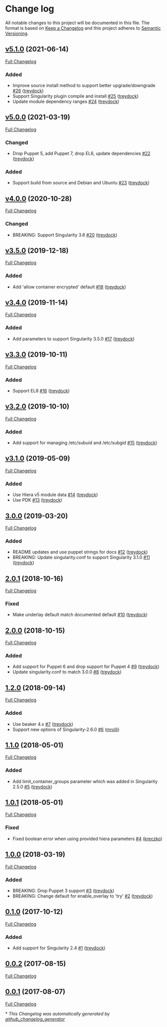 # Change log

All notable changes to this project will be documented in this file. The format is based on [Keep a Changelog](http://keepachangelog.com/en/1.0.0/) and this project adheres to [Semantic Versioning](http://semver.org).

## [v5.1.0](https://github.com/treydock/puppet-module-singularity/tree/v5.1.0) (2021-06-14)

[Full Changelog](https://github.com/treydock/puppet-module-singularity/compare/v5.0.0...v5.1.0)

### Added

- Improve source install method to support better upgrade/downgrade [\#26](https://github.com/treydock/puppet-module-singularity/pull/26) ([treydock](https://github.com/treydock))
- Support Singularity plugin compile and install [\#25](https://github.com/treydock/puppet-module-singularity/pull/25) ([treydock](https://github.com/treydock))
- Update module dependency ranges [\#24](https://github.com/treydock/puppet-module-singularity/pull/24) ([treydock](https://github.com/treydock))

## [v5.0.0](https://github.com/treydock/puppet-module-singularity/tree/v5.0.0) (2021-03-19)

[Full Changelog](https://github.com/treydock/puppet-module-singularity/compare/v4.0.0...v5.0.0)

### Changed

- Drop Puppet 5, add Puppet 7, drop EL6, update dependencies [\#22](https://github.com/treydock/puppet-module-singularity/pull/22) ([treydock](https://github.com/treydock))

### Added

- Support build from source and Debian and Ubuntu [\#23](https://github.com/treydock/puppet-module-singularity/pull/23) ([treydock](https://github.com/treydock))

## [v4.0.0](https://github.com/treydock/puppet-module-singularity/tree/v4.0.0) (2020-10-28)

[Full Changelog](https://github.com/treydock/puppet-module-singularity/compare/v3.5.0...v4.0.0)

### Changed

- BREAKING: Support Singularity 3.6 [\#20](https://github.com/treydock/puppet-module-singularity/pull/20) ([treydock](https://github.com/treydock))

## [v3.5.0](https://github.com/treydock/puppet-module-singularity/tree/v3.5.0) (2019-12-18)

[Full Changelog](https://github.com/treydock/puppet-module-singularity/compare/v3.4.0...v3.5.0)

### Added

- Add 'allow container encrypted' default [\#18](https://github.com/treydock/puppet-module-singularity/pull/18) ([treydock](https://github.com/treydock))

## [v3.4.0](https://github.com/treydock/puppet-module-singularity/tree/v3.4.0) (2019-11-14)

[Full Changelog](https://github.com/treydock/puppet-module-singularity/compare/v3.3.0...v3.4.0)

### Added

- Add parameters to support Singularity 3.5.0 [\#17](https://github.com/treydock/puppet-module-singularity/pull/17) ([treydock](https://github.com/treydock))

## [v3.3.0](https://github.com/treydock/puppet-module-singularity/tree/v3.3.0) (2019-10-11)

[Full Changelog](https://github.com/treydock/puppet-module-singularity/compare/v3.2.0...v3.3.0)

### Added

- Support EL8 [\#16](https://github.com/treydock/puppet-module-singularity/pull/16) ([treydock](https://github.com/treydock))

## [v3.2.0](https://github.com/treydock/puppet-module-singularity/tree/v3.2.0) (2019-10-10)

[Full Changelog](https://github.com/treydock/puppet-module-singularity/compare/v3.1.0...v3.2.0)

### Added

- Add support for managing /etc/subuid and /etc/subgid [\#15](https://github.com/treydock/puppet-module-singularity/pull/15) ([treydock](https://github.com/treydock))

## [v3.1.0](https://github.com/treydock/puppet-module-singularity/tree/v3.1.0) (2019-05-09)

[Full Changelog](https://github.com/treydock/puppet-module-singularity/compare/3.0.0...v3.1.0)

### Added

- Use Hiera v5 module data [\#14](https://github.com/treydock/puppet-module-singularity/pull/14) ([treydock](https://github.com/treydock))
- Use PDK [\#13](https://github.com/treydock/puppet-module-singularity/pull/13) ([treydock](https://github.com/treydock))

## [3.0.0](https://github.com/treydock/puppet-module-singularity/tree/3.0.0) (2019-03-20)

[Full Changelog](https://github.com/treydock/puppet-module-singularity/compare/2.0.1...3.0.0)

### Added

- README updates and use puppet strings for docs [\#12](https://github.com/treydock/puppet-module-singularity/pull/12) ([treydock](https://github.com/treydock))
- BREAKING: Update singularity.conf to support Singularity 3.1.0 [\#11](https://github.com/treydock/puppet-module-singularity/pull/11) ([treydock](https://github.com/treydock))

## [2.0.1](https://github.com/treydock/puppet-module-singularity/tree/2.0.1) (2018-10-16)

[Full Changelog](https://github.com/treydock/puppet-module-singularity/compare/2.0.0...2.0.1)

### Fixed

- Make underlay default match documented default [\#10](https://github.com/treydock/puppet-module-singularity/pull/10) ([treydock](https://github.com/treydock))

## [2.0.0](https://github.com/treydock/puppet-module-singularity/tree/2.0.0) (2018-10-15)

[Full Changelog](https://github.com/treydock/puppet-module-singularity/compare/1.2.0...2.0.0)

### Added

- Add support for Puppet 6 and drop support for Puppet 4 [\#9](https://github.com/treydock/puppet-module-singularity/pull/9) ([treydock](https://github.com/treydock))
- Update singularity.conf to match 3.0.0 [\#8](https://github.com/treydock/puppet-module-singularity/pull/8) ([treydock](https://github.com/treydock))

## [1.2.0](https://github.com/treydock/puppet-module-singularity/tree/1.2.0) (2018-09-14)

[Full Changelog](https://github.com/treydock/puppet-module-singularity/compare/1.1.0...1.2.0)

### Added

- Use beaker 4.x [\#7](https://github.com/treydock/puppet-module-singularity/pull/7) ([treydock](https://github.com/treydock))
- Support new options of Singularity-2.6.0 [\#6](https://github.com/treydock/puppet-module-singularity/pull/6) ([mrolli](https://github.com/mrolli))

## [1.1.0](https://github.com/treydock/puppet-module-singularity/tree/1.1.0) (2018-05-01)

[Full Changelog](https://github.com/treydock/puppet-module-singularity/compare/1.0.1...1.1.0)

### Added

- Add limit\_container\_groups parameter which was added in Singularity 2.5.0 [\#5](https://github.com/treydock/puppet-module-singularity/pull/5) ([treydock](https://github.com/treydock))

## [1.0.1](https://github.com/treydock/puppet-module-singularity/tree/1.0.1) (2018-05-01)

[Full Changelog](https://github.com/treydock/puppet-module-singularity/compare/1.0.0...1.0.1)

### Fixed

- Fixed boolean error when using provided hiera parameters [\#4](https://github.com/treydock/puppet-module-singularity/pull/4) ([kreczko](https://github.com/kreczko))

## [1.0.0](https://github.com/treydock/puppet-module-singularity/tree/1.0.0) (2018-03-19)

[Full Changelog](https://github.com/treydock/puppet-module-singularity/compare/0.1.0...1.0.0)

### Added

- BREAKING: Drop Puppet 3 support [\#3](https://github.com/treydock/puppet-module-singularity/pull/3) ([treydock](https://github.com/treydock))
- BREAKING: Change default for enable\_overlay to 'try' [\#2](https://github.com/treydock/puppet-module-singularity/pull/2) ([treydock](https://github.com/treydock))

## [0.1.0](https://github.com/treydock/puppet-module-singularity/tree/0.1.0) (2017-10-12)

[Full Changelog](https://github.com/treydock/puppet-module-singularity/compare/0.0.2...0.1.0)

### Added

- Add support for Singularity 2.4 [\#1](https://github.com/treydock/puppet-module-singularity/pull/1) ([treydock](https://github.com/treydock))

## [0.0.2](https://github.com/treydock/puppet-module-singularity/tree/0.0.2) (2017-08-15)

[Full Changelog](https://github.com/treydock/puppet-module-singularity/compare/0.0.1...0.0.2)

## [0.0.1](https://github.com/treydock/puppet-module-singularity/tree/0.0.1) (2017-08-07)

[Full Changelog](https://github.com/treydock/puppet-module-singularity/compare/6e32a24ae2186276248d1eaaf34cafc7f567c2f3...0.0.1)



\* *This Changelog was automatically generated by [github_changelog_generator](https://github.com/github-changelog-generator/github-changelog-generator)*
